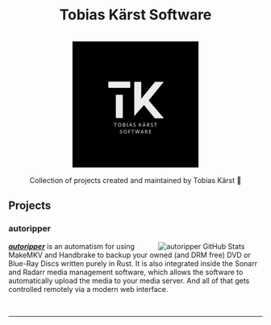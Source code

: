 <h1 align="center">Tobias Kärst Software</h1>

<p align="center">
  <br>
    <a href="https://github.com/tobias-kaerst-software">
        <img src="../assets/logo.png" alt="Logo" width=250px>
    </a>
  <br>
</p>

<p align="center">Collection of projects created and maintained by Tobias Kärst 🌱</p>

## Projects

### autoripper

<a href="https://github.com/tobias-kaerst-software/autoripper">
    <img align="right" width="40%" style="margin: 0 5px" src="https://github-readme-stats.vercel.app/api/pin/?username=tobias-kaerst-software&repo=autoripper&theme=ambient_gradient" alt="autoripper GitHub Stats">
</a>

_**[autoripper](https://github.com/tobias-kaerst-software/autoripper)**_ is an automatism for using MakeMKV and Handbrake to backup your owned (and DRM free) DVD or Blue-Ray Discs written purely in Rust. It is also integrated inside the Sonarr and Radarr media management software, which allows the software to automatically upload the media to your media server. And all of that gets controlled remotely via a modern web interface.

<br>

---
